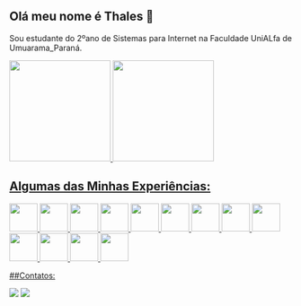 ## Olá meu nome é Thales 👋

Sou estudante do 2ºano de Sistemas para Internet na Faculdade UniALfa de Umuarama_Paraná.

<div>
<a href="https://github.com/Thales0820">
<img loading="lazy" height="180em" src="https://github-readme-stats.vercel.app/api/top-langs/?username=seu-usuário-aqui&layout=compact&langs_count=7&theme=dracula"/>
<img loading="lazy" height="180em" src="https://github-readme-stats.vercel.app/api?username=seu-usuário-aqui&show_icons=true&theme=dracula&include_all_commits=true&count_private=true"/>
</div>

## Algumas das Minhas Experiências:


<img width="50" src="https://cdn.jsdelivr.net/gh/devicons/devicon/icons/html5/html5-original.svg" /> <img 
width="50" src="https://cdn.jsdelivr.net/gh/devicons/devicon/icons/css3/css3-original.svg" /> <img width="50" src="https://cdn.jsdelivr.net/gh/devicons/devicon/icons/javascript/javascript-original.svg" /> <img width="50" src="https://cdn.jsdelivr.net/gh/devicons/devicon/icons/php/php-original.svg" /> <img width="50" src="https://cdn.jsdelivr.net/gh/devicons/devicon/icons/mysql/mysql-original.svg" /> <img width="50" src="https://cdn.jsdelivr.net/gh/devicons/devicon/icons/git/git-original.svg" /> <img width="50" src="https://cdn.jsdelivr.net/gh/devicons/devicon/icons/github/github-original.svg" /> <img width="50" src="https://cdn.jsdelivr.net/gh/devicons/devicon/icons/vscode/vscode-original.svg" /> <img width="50" src="https://cdn.jsdelivr.net/gh/devicons/devicon/icons/apache/apache-original-wordmark.svg" /> <img width="50" src="https://cdn.jsdelivr.net/gh/devicons/devicon/icons/intellij/intellij-original.svg" /> <img width="50" src="https://cdn.jsdelivr.net/gh/devicons/devicon/icons/canva/canva-original.svg" /> <img width="50" src="https://cdn.jsdelivr.net/gh/devicons/devicon/icons/bootstrap/bootstrap-original.svg" /> <img width="50" src="https://cdn.jsdelivr.net/gh/devicons/devicon/icons/opera/opera-original.svg" />

##Contatos:

<a href="https://www.instagram.com/augusto_thales0820/" target="_blank"><img loading="lazy" src="https://img.shields.io/badge/-Instagram-%23E4405F?style=for-the-badge&logo=instagram&logoColor=white" target="_blank"></a>
<a href = "mailto:thalesaugustosilvalima@gmail.com"><img loading="lazy" src="https://img.shields.io/badge/Gmail-D14836?style=for-the-badge&logo=gmail&logoColor=white" target="_blank"></a>